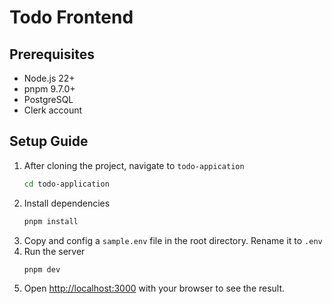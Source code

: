 # Todo Frontend

## Prerequisites
* Node.js 22+
* pnpm 9.7.0+
* PostgreSQL
* Clerk account

## Setup Guide
1. After cloning the project, navigate to `todo-appication`
    ```bash
    cd todo-application
    ```
2. Install dependencies
    ```bash
    pnpm install 
    ```
3. Copy and config a `sample.env` file in the root directory. Rename it to `.env`
4. Run the server
    ```bash
    pnpm dev
    ```
5. Open [http://localhost:3000](http://localhost:3000) with your browser to see the result.